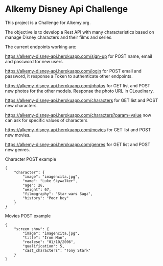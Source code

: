 # Alkemy Disney Api Challenge

This project is a Challenge for Alkemy.org.

The objective is to develop a Rest API with many characteristics based on manage Disney characters and their films and series.

The current endpoints working are:


https://alkemy-disney-api.herokuapp.com/sign-up for POST name, email and password for new users

https://alkemy-disney-api.herokuapp.com/login for POST email and password, it response a Token to authenticate other endpoints.

https://alkemy-disney-api.herokuapp.com/photos for GET list and POST new photos for the other models. Response the photo URL in CLoudinary.

https://alkemy-disney-api.herokuapp.com/characters for GET list and POST new characters.

https://alkemy-disney-api.herokuapp.com/characters?param=value now can ask for specific values of characters.

https://alkemy-disney-api.herokuapp.com/movies   for GET list and POST new movies.

https://alkemy-disney-api.herokuapp.com/genres   for GET list and POST new genres.

Character POST example

```
{
    "character": {
        "image": "imagencita.jpg",
        "name": "Luke Skywalker",
        "age": 28,
        "weight": 67,
        "filmography": "Star wars Saga",
        "history": "Poor boy"
    }
}
```

Movies POST example

```
{
    "screen_show": {
        "image": "imagencita.jpg",
        "title": "Iron Man",
        "realese": "01/10/2006",
        "qualification": 5,
        "cast_characters": "Tony Stark"
    }
}
```
